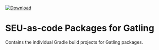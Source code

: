 [ ![Download](https://api.bintray.com/packages/seu-as-code/maven/gatling/images/download.svg) ](https://bintray.com/seu-as-code/maven/gatling/_latestVersion)

# SEU-as-code Packages for Gatling

Contains the individual Gradle build projects for Gatling packages.
